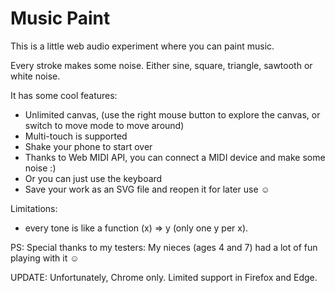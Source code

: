 # Music Paint



This is a little web audio experiment where you can paint music. 

Every stroke makes some noise. Either sine, square, triangle, sawtooth or white noise. 

It has some cool features:

 * Unlimited canvas, (use the right mouse button to explore the canvas, or switch to move mode to move around)
 * Multi-touch is supported
 * Shake your phone to start over
 * Thanks to Web MIDI API, you can connect a MIDI device and make some noise :)
 * Or you can just use the keyboard
 * Save your work as an SVG file and reopen it for later use ☺ 

Limitations:
 
 * every tone is like a function (x) => y (only one y per x). 
 
PS: Special thanks to my testers: My nieces (ages 4 and 7) had a lot of fun playing with it ☺ 


UPDATE: Unfortunately, Chrome only. Limited support in Firefox and Edge.
